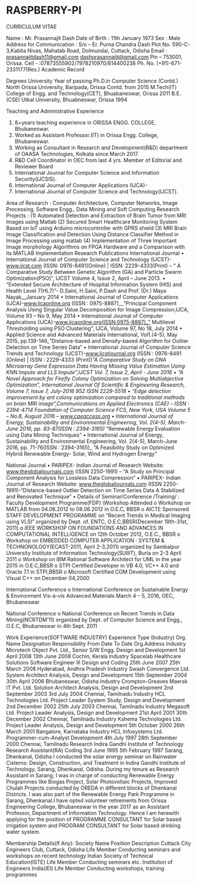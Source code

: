 # RASPBERRY-PI
CURRICULUM VITAE

Name	:	Mr. Prasannajit Dash
Date of Birth	:	11th January 1973
Sex	:	Male
Address for Communication	:	S/o – Er. Purna Chandra Dash
		Plot No. 590-C-3,Kabita Nivas,
Mahatab Road, Dolmundai, 
Cuttack, Odisha
	Email : prasannajitdash11@gmail.com
dashprasannajit@gmail.com
		Pin – 753001, Orissa.
		Cell -   	 	:07873555902/7978210970/814400238
	Ph. No. (+91)-671-2331177(Res.)
Academic Record	

Degrees 	University 	Year of passing
Ph.D.in Computer Science 
(Contd.)	North Orissa University, Baripada, Orissa	Contd. from 2015
M.Tech(IT)	College of Engg. and Technology(CET), Bhuabaneswar, Orissa	2011
B.E.(CSE)	Utkal University, Bhuabneswar, Orissa	1994

Teaching and Administrative Experience
1.	8+years teaching experience in ORISSA ENGG. COLLEGE, Bhubaneswar.
2.	Worked as Assistant Professor.(IT) in Orissa Engg. College, Bhubaneswar.
3.	Working as Consultant in Research and Development(R&D) department of OAASA Technologies, Kolkata since March 2017.
4.	R&D Cell Coordinator in OEC from last 4 yrs.
Member of Editorial and Reviewer Board
1.	International Journal for Computer Science and Information Security(IJCSIS).
2.	International Journal of Computer Applications (IJCA)-
3.	International Journal of Computer Science and Technology(IJCST).


Area of Research	:	Computer Architecture, Computer Networks, Image Processing, Software Engg., Data Mining and Soft Computing
Research Projects                     : 
(1)	Automated Detection and Extraction of Brain Tumor from MRI Images using Matlab
(2)	Secured Smart Healthcare Monitoring System Based on IoT using Arduino microcontroller with GPRS shield
(3)	MRI Brain Image Classification and Detection Using Distance Classifier Method in Image Processing using matlab
(4)	Implementation of Three Important Image morphology Algorithms on FPGA Hardware and a Comparison with its MATLAB Implementation
Research Publications
	International Journal
•	International Journal of Computer Science and Technology (IJCST)-www.ijcst.com (ISSN: 0976-8491(Online) | ISSN: 2229-4333(Print) – “ A Comparative Study Between Genetic Algorithm (GA) and Particle Swarm Optimization(PSO)”, IJCST Volume 4, Issue 2, April – June 2013.
•	“Extended Secure Architecture of Hospital Information System (HIS) and Health Level 7(HL7)”- D.Saini, H.Saini, P.Dash and Prof. (Dr.) Maya Nayak__January 2014
•	International Journal of Computer Applications (IJCA)-www.ijcaonline.org (ISSN : 0975-8887)__”Principal Component Analysis Using Singular Value Decomposition for Image Compression,IJCA, Volume 93 – No 9, May 2014 
•	International Journal of Computer Applications (IJCA)-www.ijcaonline.org(ISSN:0975-8887)_” Multilevel Thresholding using PSO Clustering”, IJCA, Volume 97, No 18,  July 2014
•	Applied Science and Advanced Materials International, Vol1.(4-5), May 2015, pp.139-146_”Distance-based and Density-based Algorithm for Outlier Detection on Time Series Data”
•	International Journal of Computer Science Trends and Technology (IJCST)-www.ijcstjournal.org (ISSN : 0976-8491 (Online) | ISSN : 2229-4333 (Print))_”A Comparative Study on DNA Microarray Gene Expression Data Having Missing Value Estimation Using KNN Impute and LLS Impute”,IJCST Vol. 7, Issue 2, April - June 2016
•	“A Novel Approach for Firefly Colony Optimization on Solving Multiobjective Optimization”, International Journal Of Scientific & Engineering Research, Volume 7, Issue 7, July-2016 952 ISSN 2229-5518
•	   “Edge detection improvement by ant colony optimization compared to traditional methods on brain MRI image”,Communications on Applied Electronics (CAE) – ISSN : 2394-4714 Foundation of Computer Science FCS, New York, USA Volume 5 – No.8, August 2016 – www.caeaccess.org 
•	International Journal of Energy, Sustainability and Environmental Engineering, Vol. 2(4-5), March-June 2016, pp. 83-87(ISSN : 2394-3165)_ “Renewable Energy Evaluation using Data Mining Techniques”
•	International Journal of Energy, Sustainability and Environmental Engineering, Vol. 2(4-5), March-June 2016, pp. 71-76(ISSN : 2394-3165)_ “A Feasibility Study on Optimized Hybrid Renewable Energy- Solar, Wind and Hydrogen Energy”

National Journal
•	PARIPEX- Indian Journal of Research Website: www.theglobaljournals.com (ISSN 2250-1991) – “A Study on Principal Component Analysis for Lossless Data Compression”
•	PARIPEX- Indian Journal of Research Website: www.theglobaljournals.com (ISSN 2250-1991)-“Distance-based Outlier Detection on Time Series Data A Stabilized and Renovated Technique”
•	Details of Seminar/Conference /Training/ :
Faculty Development Programme(FDP) \Workshop Attended 
o	Workshop on MATLAB from 04.06.2012 to 08.06.2012 in O.E.C, BBSR
o	AICTE Sponsored STAFF DEVELOPMENT PROGRAMME on “Recent Trends in Medical Imaging using VLSI” organized by Dept. of. ENTC, O.E.C,BBSR(December 19th-31st, 2011)
o	IEEE WORKSHOP ON FOUNDATIONS AND ADVANCES IN COMPUTATIONAL INTELLIGENCE on 12th October 2012, O.E.C., BBSR
o	Workshop on EMBEDDED COMPUTER APPLICATION : SYSTEM & TECHNONOLOGY(ECAST-2011, April 2-3,2011) organized by Sambalpur University Institute of Information Technology(SUIIIT), Burla on 2-3 April 2011
o	Workshop on IBM Rational Software Architect for UML in the year 2015 in O.E.C,BBSR
o	STPI Certified Developer in VB 4.0, VC++ 4.0 and Oracle 7.1 in STPI,BBSR
o	Microsoft Certified COM Development using Visual C++ on December 04,2000

International Conference
o	International Conference on Sustainable Energy & Environment Vis-à-vis Advanced Materials March 4 – 5, 2016, OEC, Bhubaneswar

National Conference
o	National Conference on Recent Trends in Data Mining(NCRTDM’11) organized by Dept. of Computer Science and Engg., O.E.C, Bhubaneswar in 4th Sept. 2011

Work Experience(SOFTWARE INDUSTRY)
Experience Type (Industry)	Org. Name	Designation	Responsibility	From Date	To Date	Org.Address
Industry	Microtech Object Pvt. Ltd., 	Senior S/W Engg.	Design and Development	1st April 2008 	13th June 2008	Cochin, Kerala
Industry	Spacelab Healthcare Solutions	Software Engineer III	Design and Coding	25th June 2007	25th March 2008	Hyderabad, Andhra Pradesh
Industry	Swash Convergence Ltd.	System Architect	Analysis, Design and Development	15th September 2004	30th April 2006	Bhubaneswar, Odisha
Industry	Crompton-Greaves Maersk IT Pvt. Ltd.	Solution Architect	Analysis, Design and Development	2nd September 2003	3rd July 2004	Chennai, Tamilnadu
Industry	HCL Technologies Ltd.	Project Leader	System Study, Design and Development	2nd December 2002	25th July 2003	Chennai, Tamilnadu
Industry	Megasoft Ltd.	Project Leader	Analysis, Design and Development	21st April 2001 	30th December 2002	Chennai, Tamilnadu
Industry	Kshema Technologies Ltd.	Project Leader	Analysis, Design and Development	5th October 2000	26th March 2001	Bangalore, Karnataka
Industry	HCL Infosystems Ltd.	Programmer-cum-Analyst	Development	4th July 1997 	28th September 2000	Chennai, Tamilnadu
Research	Indira Gandhi Institute of Technology	Research Assistant(RA)	Coding	3rd June 1995	5th February 1997	Sarang, Dhenkanal, Odisha
I conducted the solar energy seminar on Rainwater Cisterns: Design, Construction, and Treatment in Indira Gandhi Institute of Technology, Sarang, Dhenkanal, Odisha. During my tenure as Research Assistant in Sarang, I was in charge of conducting Renewable Energy Programmes like Biogas Project, Solar Photovoltaic Projects, Improved Chulah Projects conducted by OREDA in different blocks of Dhenkanal Districts. I was also part of the Renewable Energy Park Programme in Sarang, Dhenkanal.I have opted volunteer retirements from Orissa Engineering College, Bhubaneswar  in the year 2017 as an Assistant Professor, Department of Information Technology. Hence I am herewith applying for the position of PROGRAMME CONSULTANT for Solar based irrigation system and PROGRAM CONSULTANT for Solar based drinking water system.

Membership Details(If Any):
Society Name	Position	Description
Cuttack City Engineers Club, Cuttack, Odisha	Life Member	Conducting seminars and workshops on recent technology
Indian Society of Technical Education(ISTE)	Life Member	Conducting seminars etc.
Institution of Engineers India(IEI)	Life Member	Conducting workshops, training programmes                 
